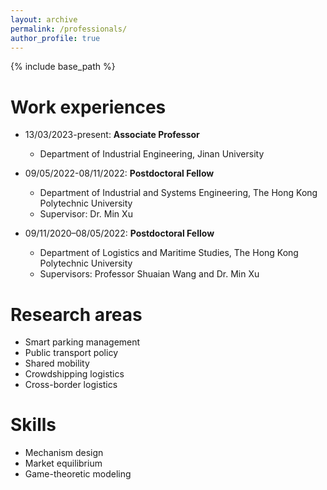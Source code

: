 ```yaml
---
layout: archive
permalink: /professionals/
author_profile: true
---
```


{% include base_path %}

Work experiences
======
* 13/03/2023-present:  **Associate Professor**
  * Department of Industrial Engineering, Jinan University

* 09/05/2022-08/11/2022:  **Postdoctoral Fellow**
  * Department of Industrial and Systems Engineering, The Hong Kong Polytechnic University
  * Supervisor: Dr. Min Xu

* 09/11/2020–08/05/2022:  **Postdoctoral Fellow**
  * Department of Logistics and Maritime Studies, The Hong Kong Polytechnic University
  * Supervisors: Professor Shuaian Wang and Dr. Min Xu

Research areas
======
* Smart parking management
* Public transport policy
* Shared mobility
* Crowdshipping logistics
* Cross-border logistics

Skills
======
* Mechanism design
* Market equilibrium 
* Game-theoretic modeling
